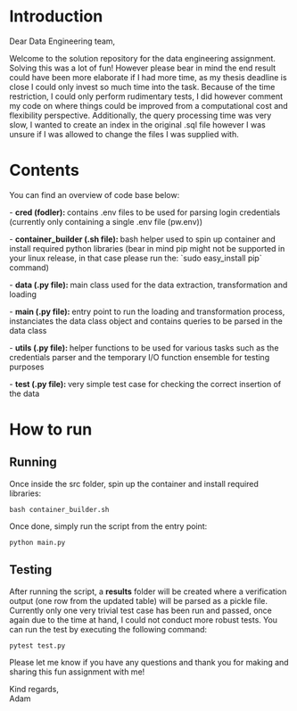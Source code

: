 # Introduction

Dear Data Engineering team,

Welcome to the solution repository for the data engineering assignment. Solving this was a lot of fun! However please bear in mind the end result could have been more elaborate if I had more time, as my thesis deadline is close I could only invest so much time into the task. Because of the time restriction, I could only perform rudimentary tests, I did however comment my code on where things could be improved from a computational cost and flexibility perspective. Additionally, the query processing time was very slow, I wanted to create an index in the original .sql file however I was unsure if I was allowed to change the files I was supplied with.   

# Contents

You can find an overview of code base below:

<p> - <b> cred (fodler): </b> contains .env files to be used for parsing login credentials (currently only containing a single .env file (pw.env))
<p> - <b> container_builder (.sh file): </b> bash helper used to spin up container and install required python libraries (bear in mind pip might not be supported in your linux release, in that case please run the: `sudo easy_install pip` command)
<p> - <b> data (.py file): </b> main class used for the data extraction, transformation and loading 
<p> - <b> main (.py file): </b> entry point to run the loading and transformation process, instanciates the data class object and contains queries to be parsed in the data class
<p> - <b> utils (.py file): </b> helper functions to be used for various tasks such as the credentials parser and the temporary I/O function ensemble for testing purposes
<p> - <b> test (.py file): </b> very simple test case for checking the correct insertion of the data

# How to run

## Running 

Once inside the src folder, spin up the container and install required libraries:

```
bash container_builder.sh
```

Once done, simply run the script from the entry point:

```
python main.py
```

## Testing

After running the script, a <b>results</b> folder will be created where a verification output (one row from the updated table) will be parsed as a pickle file. Currently only one very trivial test case has been run and passed, once again due to the time at hand, I could not conduct more robust tests. You can run the test by executing the following command:

```
pytest test.py 
```


Please let me know if you have any questions and thank you for making and sharing this fun assignment with me!

Kind regards, <br>
Adam 
